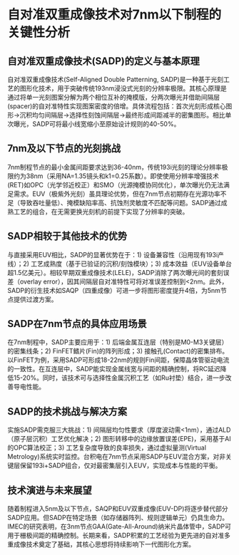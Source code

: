 # 自对准双重成像技术对7nm以下制程的关键性分析

## 自对准双重成像技术(SADP)的定义与基本原理

自对准双重成像技术(Self-Aligned Double Patterning, SADP)是一种基于光刻工艺的图形化技术，用于突破传统193nm浸没式光刻的分辨率极限。其核心原理是通过将单一光刻图案分解为两个相位互补的掩模版，分两次曝光并借助间隔层(spacer)的自对准特性实现图案密度的倍增。具体流程包括：首次光刻形成核心图形→沉积均匀间隔层→选择性刻蚀间隔层→最终形成间距减半的密集图形。相比单次曝光，SADP可将最小线宽缩小至原始设计规则的40-50%。

## 7nm及以下节点的光刻挑战

7nm制程节点的最小金属间距要求达到36-40nm，传统193i光刻的理论分辨率极限约为38nm（采用NA=1.35镜头和k1=0.25系数）。即使使用分辨率增强技术(RET)如OPC（光学邻近校正）和SMO（光源掩模协同优化），单次曝光仍无法满足需求。EUV（极紫外光刻）虽具理论优势，但在7nm节点初期存在光源功率不足（导致吞吐量低）、掩模缺陷率高、抗蚀剂灵敏度不匹配等问题。SADP通过成熟工艺的组合，在无需更换光刻机的前提下实现了分辨率的突破。

## SADP相较于其他技术的优势

与直接采用EUV相比，SADP的显著优势在于：1) 设备兼容性（沿用现有193i产线）；2) 工艺成熟度（基于已验证的沉积/刻蚀模块）；3) 成本效益（EUV设备单台超1.5亿美元）。相较早期双重成像技术(LELE)，SADP消除了两次曝光间的套刻误差（overlay error），因其间隔层自对准特性可将对准误差控制到<2nm。此外，SADP的衍生技术如SAQP（四重成像）可进一步将图形密度提升4倍，为5nm节点提供过渡方案。

## SADP在7nm节点的具体应用场景

在7nm制程中，SADP主要应用于：1) 后端金属互连层（特别是M0-M3关键层）的密集线条；2) FinFET鳍片(Fin)的阵列形成；3) 接触孔(Contact)的密集排布。以FinFET为例，采用SADP可形成18-22nm的规则Fin间距，保障晶体管驱动电流的一致性。在互连层中，SADP能实现金属线宽与间距的精确控制，将RC延迟降低15-20%。同时，该技术可与选择性金属沉积工艺（如Ru衬垫）结合，进一步改善导电性能。

## SADP的技术挑战与解决方案

实施SADP需克服三大挑战：1) 间隔层均匀性要求（厚度波动需<1nm），通过ALD（原子层沉积）工艺优化解决；2) 图形转移中的边缘放置误差(EPE)，采用基于AI的OPC算法校正；3) 工艺复杂度导致的良率损失，通过虚拟量测(Virtual Metrology)系统实时监控。台积电在7nm节点采用SADP与EUV混合方案，对非关键层保留193i+SADP组合，仅对最密集层引入EUV，实现成本与性能的平衡。

## 技术演进与未来展望

随着制程进入5nm及以下节点，SAQP和EUV双重成像(EUV-DP)将逐步替代部分SADP应用。但SADP在特定场景（如存储器阵列、规则逻辑单元）仍具生命力。IMEC的研究表明，在3nm节点GAA(Gate-All-Around)纳米片晶体管中，SADP可用于栅极间距的精确控制。长期来看，SADP积累的工艺经验为更先进的自对准多重成像技术奠定了基础，其核心思想将持续影响下一代图形化方案。